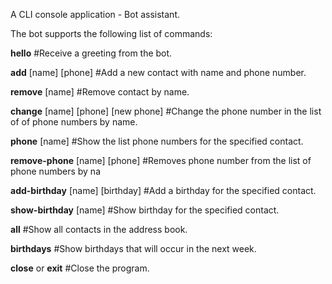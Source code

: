A CLI console application - Bot assistant.


The bot supports the following list of commands:


**hello** #Receive a greeting from the bot.

**add** [name] [phone] #Add a new contact with name and phone number.

**remove** [name] #Remove contact by name.

**change** [name] [phone] [new phone] #Change the phone number in the list of of phone numbers by name.

**phone** [name] #Show the list phone numbers for the specified contact.

**remove-phone** [name] [phone] #Removes phone number from the list of phone numbers by na

**add-birthday** [name] [birthday] #Add a birthday for the specified contact.

**show-birthday** [name] #Show birthday for the specified contact.

**all** #Show all contacts in the address book.

**birthdays** #Show birthdays that will occur in the next week.

**close** or **exit** #Close the program.




